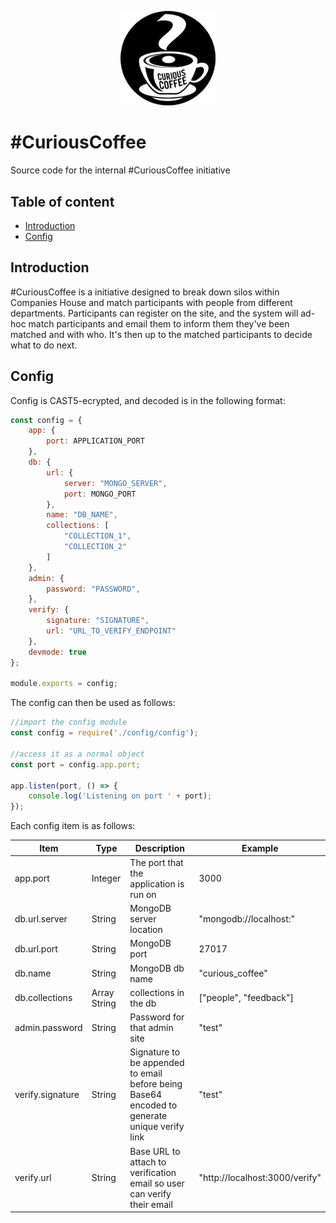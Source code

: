 <p align="center">
    <img src="readme-images/curious-coffee.png" alt="Curious Coffee" title="Curious Coffee" width="30%" />
</p>

# #CuriousCoffee
Source code for the internal #CuriousCoffee initiative

## Table of content

- [Introduction](#introduction)
- [Config](#config)

## Introduction
#CuriousCoffee is a initiative designed to break down silos within Companies House and match participants with people from different departments. Participants can register on the site, and the system will ad-hoc match participants and email them to inform them they've been matched and with who. It's then up to the matched participants to decide what to do next.

## Config
Config is CAST5-ecrypted, and decoded is in the following format:
```javascript
const config = {
    app: {
        port: APPLICATION_PORT
    },
    db: {
        url: {
            server: "MONGO_SERVER",
            port: MONGO_PORT
        },
        name: "DB_NAME",
        collections: [
            "COLLECTION_1",
            "COLLECTION_2"
        ]    
    },
    admin: {
        password: "PASSWORD",
    },
    verify: {
        signature: "SIGNATURE",
        url: "URL_TO_VERIFY_ENDPOINT"
    },
    devmode: true
};

module.exports = config;
```

The config can then be used as follows:

```javascript
//import the config module
const config = require('./config/config');

//access it as a normal object
const port = config.app.port;

app.listen(port, () => {
    console.log('Listening on port ' + port);
});
```

Each config item is as follows:

| Item | Type | Description | Example |
| ---- | ---- | ---- | ----|
| app.port | Integer | The port that the application is run on | 3000 |
| db.url.server | String | MongoDB server location | "mongodb://localhost:" |
| db.url.port | String | MongoDB port | 27017 |
| db.name | String | MongoDB db name | "curious_coffee" |
| db.collections | Array String | collections in the db | ["people", "feedback"] |
| admin.password | String | Password for that admin site | "test" |
| verify.signature | String | Signature to be appended to email before being Base64 encoded to generate unique verify link | "test" |
| verify.url | String | Base URL to attach to verification email so user can verify their email | "http://localhost:3000/verify" |


